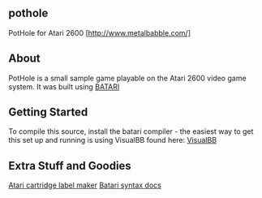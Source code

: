 ## pothole
PotHole for Atari 2600
[http://www.metalbabble.com/]

## About
PotHole is a small sample game playable on the Atari 2600 video game system.
It was built using [BATARI](http://atariage.com/forums/forum/65-batari-basic/)

## Getting Started

To compile this source, install the batari compiler - the easiest way to
get this set up and running is using VisualBB found here: [VisualBB](http://atariage.com/forums/topic/123849-visual-bb-10-a-new-ide-for-batari-basic/)

## Extra Stuff and Goodies
[Atari cartridge label maker](http://www.labelmaker2600.com/) 
[Batari syntax docs](http://www.randomterrain.com/atari-2600-memories-batari-basic-commands.html)

